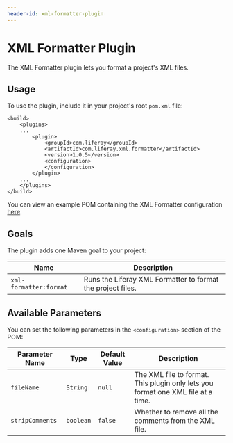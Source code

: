 ```yaml
---
header-id: xml-formatter-plugin
---
```


# XML Formatter Plugin

The XML Formatter plugin lets you format a project's XML files.

## Usage

To use the plugin, include it in your project's root `pom.xml` file:

    <build>
        <plugins>
        ...
            <plugin>
                <groupId>com.liferay</groupId>
                <artifactId>com.liferay.xml.formatter</artifactId>
                <version>1.0.5</version>
                <configuration>
                </configuration>
            </plugin>
        ...
        </plugins>
    </build>

You can view an example POM containing the XML Formatter configuration
[here](https://github.com/liferay/liferay-portal/blob/master/modules/util/xml-formatter/samples/pom.xml).

## Goals

The plugin adds one Maven goal to your project:

Name | Description
---- | -----------
`xml-formatter:format` | Runs the Liferay XML Formatter to format the project files.

## Available Parameters

You can set the following parameters in the `<configuration>` section of the
POM:

Parameter Name | Type | Default Value | Description
------------- | ---- | ------------- | -----------
`fileName` | `String` | `null` | The XML file to format. This plugin only lets you format one XML file at a time.
`stripComments` | `boolean` | `false` | Whether to remove all the comments from the XML file.
